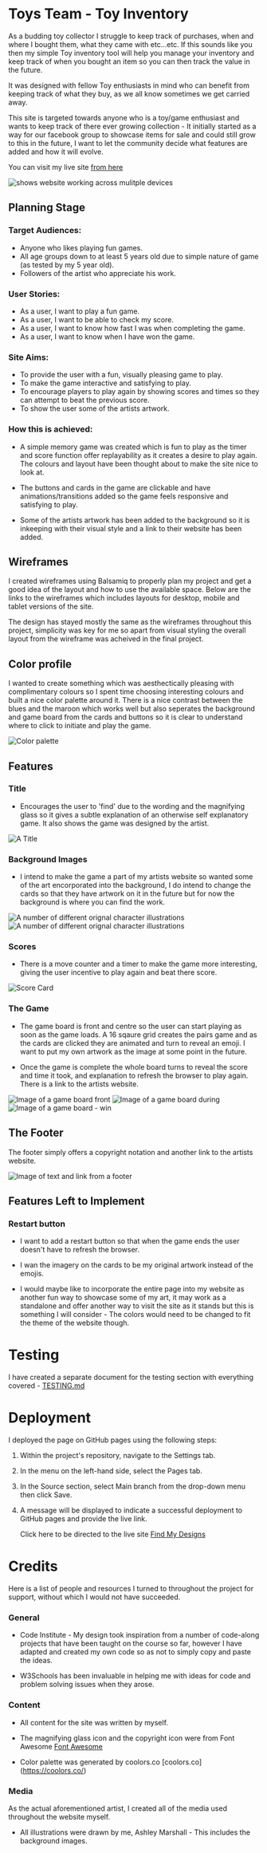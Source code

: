 # Toys Team - Toy Inventory

As a budding toy collector I struggle to keep track of purchases, when and where I bought them, what they came with etc...etc. If this sounds like you then my simple Toy inventory tool will help you manage your inventory and keep track of when you bought an item so you can then track the value in the future. 

It was designed with fellow Toy enthusiasts in mind who can benefit from keeping track of what they buy, as we all know sometimes we get carried away.  

This site is targeted towards anyone who is a toy/game enthusiast and wants to keep track of there ever growing collection - It initially started as a way for our facebook group to showcase items for sale and could still grow to this in the future, I want to let the community decide what features are added and how it will evolve. 

You can visit my live site [from here](https://toys-team-toy-inventory-80ed09c090ba.herokuapp.com/)

![shows website working across mulitple devices](/static/assets/docs/screenshots/responsiveness.png)

## Planning Stage

### Target Audiences:

- Anyone who likes playing fun games. 
- All age groups down to at least 5 years old due to simple nature of game (as tested by my 5 year old).
- Followers of the artist who appreciate his work.

### User Stories:

- As a user, I want to play a fun game.
- As a user, I want to be able to check my score.
- As a user, I want to know how fast I was when completing the game.
- As a user, I want to know when I have won the game.

### Site Aims:

- To provide the user with a fun, visually pleasing game to play.
- To make the game interactive and satisfying to play.
- To encourage players to play again by showing scores and times so they can attempt to beat the previous score. 
- To show the user some of the artists artwork.

### How this is achieved:

- A simple memory game was created which is fun to play as the timer and score function offer replayability as it creates a desire to play again. The colours and layout have been thought about to make the site nice to look at. 

- The buttons and cards in the game are clickable and have animations/transitions added so the game feels responsive and satisfying to play.

- Some of the artists artwork has been added to the background so it is inkeeping with their visual style and a link to their website has been added. 


## Wireframes

I created wireframes using Balsamiq to properly plan my project and get a good idea of the layout and how to use the available space. Below are the links to the wireframes which includes layouts for desktop, mobile and tablet versions of the site.

The design has stayed mostly the same as the wireframes throughout this project, simplicity was key for me so apart from visual styling the overall layout from the wireframe was acheived in the final project.

## Color profile

I wanted to create something which was aesthectically pleasing with complimentary colours so I spent time choosing interesting colours and built a nice color palette around it. There is a nice contrast between the blues and the maroon which works well but also seperates the background and game board from the cards and buttons so it is clear to understand where to click to initiate and play the game. 

![Color palette](assets/docs/screenshots/color-palette.png)

## Features

### Title

-  Encourages the user to 'find' due to the wording and the magnifying glass so it gives a subtle explanation of an otherwise self explanatory game. It also shows the game was designed by the artist.

![A Title](assets/docs/screenshots/title.png)

### Background Images

- I intend to make the game a part of my artists website so wanted some of the art encorporated into the background, I do intend to change the cards so that they have artwork on it in the future but for now the background is where you can find the work. 

![A number of different orignal character illustrations](assets/docs/screenshots/images-1.png)
![A number of different orignal character illustrations](assets/docs/screenshots/images-2.png)

### Scores

- There is a move counter and a timer to make the game more interesting, giving the user incentive to play again and beat there score. 

![Score Card](assets/docs/screenshots/score.png)

### The Game

- The game board is front and centre so the user can start playing as soon as the game loads. A 16 sqaure grid creates the pairs game and as the cards are clicked they are animated and turn to reveal an emoji. I want to put my own artwork as the image at some point in the future. 

- Once the game is complete the whole board turns to reveal the score and time it took, and explanation to refresh the browser to play again. There is a link to the artists website. 

![Image of a game board front](assets/docs/screenshots/game-1.png)
![Image of a game board during](assets/docs/screenshots/game-2.png)
![Image of a game board - win](assets/docs/screenshots/win-screen.png)

## The Footer

The footer simply offers a copyright notation and another link to the artists website. 

![Image of text and link from a footer](assets/docs/screenshots/footer.png)

## Features Left to Implement

### Restart button
- I want to add a restart button so that when the game ends the user doesn't have to refresh the browser.

- I wan the imagery on the cards to be my original artwork instead of the emojis.

- I would maybe like to incorporate the entire page into my website as another fun way to showcase some of my art, it may work as a standalone and offer another way to visit the site as it stands but this is something I will consider - The colors would need to be changed to fit the theme of the website though. 

# Testing

I have created a separate document for the testing section with everything covered - [TESTING.md](TESTING.md)

# Deployment

I deployed the page on GitHub pages using the following steps:

1. Within the project's repository, navigate to the Settings tab.
2. In the menu on the left-hand side, select the Pages tab.
3. In the Source section, select Main branch from the drop-down menu then click Save.
4. A message will be displayed to indicate a successful deployment to GitHub pages and provide the live link.

    Click here to be directed to the live site [Find My Designs](https://uctv9805.github.io/msp-2-memory/)

# Credits

Here is a list of people and resources I turned to throughout the project for support, without which I would not have succeeded.

### General

- Code Institute - My design took inspiration from a number of code-along projects that have been taught on the course so far, however I have adapted and created my own code so as not to simply copy and paste the ideas.

- W3Schools has been invaluable in helping me with ideas for code and problem solving issues when they arose. 

### Content

- All content for the site was written by myself.

- The magnifying glass icon and the copyright icon were from Font Awesome [Font Awesome](https://fontawesome.com/)

- Color palette was generated by coolors.co [coolors.co] (https://coolors.co/)

### Media

As the actual aforementioned artist, I created all of the media used throughout the website myself.

- All illustrations were drawn by me, Ashley Marshall - This includes the background images.